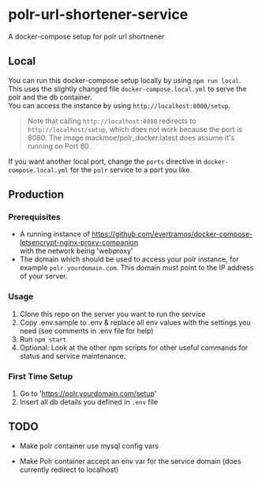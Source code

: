 # polr-url-shortener-service
A docker-compose setup for polr url shortnener

## Local 

You can run this docker-compose setup locally by using `npm run local`.   
This uses the slightly changed file `docker-compose.local.yml` to serve the polr and the db container.  
You can access the instance by using `http://localhost:8080/setup`.   
> Note that calling `http://localhost:8080` redirects to `http://localhost/setup`, 
> which does not work because the port is 8080. 
> The image mackmoe/polr_docker:latest does assume it's running on Port 80.

If you want another local port, change the `ports` directive in `docker-compose.local.yml` 
for the `polr` service to a port you like.

## Production
### Prerequisites

- A running instance of https://github.com/evertramos/docker-compose-letsencrypt-nginx-proxy-companion  
  with the network being 'webproxy'
- The domain which should be used to access your polr instance, for example `polr.yourdomain.com`. 
  This domain must point to the IP address of your server. 

### Usage

1. Clone this repo on the server you want to run the service 
2. Copy .env.sample to .env & replace all env values with the settings you need (see comments in .env file for help)
3. Run `npm start`
4. Optional: Look at the other npm scripts for other useful commands for status and service maintenance.

### First Time Setup 

1. Go to 'https://polr.yourdomain.com/setup'
2. Insert all db details you defined in `.env` file


## TODO

- Make polr container use mysql config vars 

- Make Polr container accept an env var for the service domain (does currently redirect to localhost)